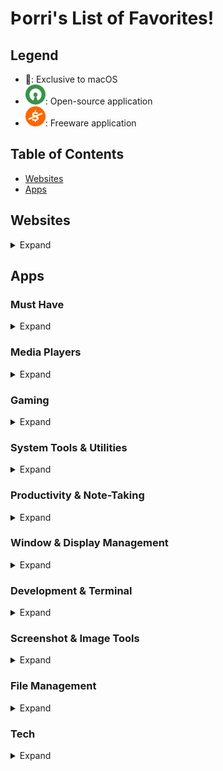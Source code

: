 # Þorri's List of Favorites!

## Legend

- 🍏: Exclusive to macOS
- ![Open Source](https://raw.githubusercontent.com/thorri-lindal/Interesting/main/open.svg): Open-source application
- ![Freeware](https://raw.githubusercontent.com/thorri-lindal/Interesting/main/free.svg): Freeware application

## Table of Contents

- [Websites](#websites)
- [Apps](#apps)

## Websites

<details>
<summary>Expand</summary>

<!-- Add your favorite websites here -->

</details>

## Apps

### Must Have

<details>
<summary>Expand</summary>

- [Homebrew](https://brew.sh/) 🍏 ![Open Source](https://raw.githubusercontent.com/thorri-lindal/Interesting/main/open.svg)
- [Tailscale](https://tailscale.com/) ![Open Source](https://raw.githubusercontent.com/thorri-lindal/Interesting/main/open.svg)
- [ExpressVPN](https://www.expressvpn.com/)
- [F.Lux](https://justgetflux.com/)
- [LuLu](https://objective-see.org/products/lulu.html) 🍏 ![Open Source](https://raw.githubusercontent.com/thorri-lindal/Interesting/main/open.svg)
- [ReiKey](https://objective-see.org/products/reikey.html) 🍏 ![Open Source](https://raw.githubusercontent.com/thorri-lindal/Interesting/main/open.svg)
- [Espanso](https://espanso.org/) - My favorite text-expander, privacy-focused. ![Open Source](https://raw.githubusercontent.com/thorri-lindal/Interesting/main/open.svg)
- [Permanent Eraser](https://www.edenwaith.com/products/permanent%20eraser/) 🍏 ![Freeware](https://raw.githubusercontent.com/thorri-lindal/Interesting/main/free.svg)
- [ImageOptim](https://imageoptim.com/mac) 🍏 ![Open Source](https://raw.githubusercontent.com/thorri-lindal/Interesting/main/open.svg) ![Freeware](https://raw.githubusercontent.com/thorri-lindal/Interesting/main/free.svg)

</details>

### Media Players

<details>
<summary>Expand</summary>

- [IINA](https://iina.io/) 🍏 ![Open Source](https://raw.githubusercontent.com/thorri-lindal/Interesting/main/open.svg)
- [OpenEmu](https://openemu.org/) ![Open Source](https://raw.githubusercontent.com/thorri-lindal/Interesting/main/open.svg)

</details>

### Gaming

<details>
<summary>Expand</summary>
- [OpenEmu](https://openemu.org/) ![Open Source](https://raw.githubusercontent.com/thorri-lindal/Interesting/main/open.svg)
</details>

### System Tools & Utilities

<details>
<summary>Expand</summary>

- [Onyx](https://www.titanium-software.fr/en/onyx.html) 🍏 ![Freeware](https://raw.githubusercontent.com/thorri-lindal/Interesting/main/free.svg)
- [Stats](https://github.com/exelban/stats) 🍏 ![Open Source](https://raw.githubusercontent.com/thorri-lindal/Interesting/main/open.svg)
- [Dozer](https://github.com/Mortennn/Dozer) 🍏 ![Open Source](https://raw.githubusercontent.com/thorri-lindal/Interesting/main/open.svg)
- [Amphetamine](https://apps.apple.com/us/app/amphetamine/id937984704?mt=12) 🍏 ![Freeware](https://raw.githubusercontent.com/thorri-lindal/Interesting/main/free.svg)
- [Little Snitch](https://www.obdev.at/products/littlesnitch/index.html) 🍏
- [AltTab](https://alt-tab-macos.netlify.app/) 🍏 ![Open Source](https://raw.githubusercontent.com/thorri-lindal/Interesting/main/open.svg)
- [Macs Fan Control](https://crystalidea.com/macs-fan-control) ![Freeware](https://raw.githubusercontent.com/thorri-lindal/Interesting/main/free.svg)

</details>

### Productivity & Note-Taking

<details>
<summary>Expand</summary>

- [Simplenote](https://simplenote.com/) 🍏 ![Freeware](https://raw.githubusercontent.com/thorri-lindal/Interesting/main/free.svg)

</details>

### Window & Display Management

<details>
<summary>Expand</summary>

- [Rectangle](https://rectangleapp.com/) 🍏 ![Open Source](https://raw.githubusercontent.com/thorri-lindal/Interesting/main/open.svg)
- [RDM (Resolution Display Menu)](https://github.com/avibrazil/RDM) 🍏 ![Open Source](https://raw.githubusercontent.com/thorri-lindal/Interesting/main/open.svg)

</details>

### Development & Terminal

<details>
<summary>Expand</summary>

- [VSCodium](https://vscodium.com/) 🍏 ![Open Source](https://raw.githubusercontent.com/thorri-lindal/Interesting/main/open.svg)
- [Cursor](https://www.cursor.so/)
- [Alacritty](https://alacritty.org/) 🍏 ![Open Source](https://raw.githubusercontent.com/thorri-lindal/Interesting/main/open.svg)
- [Fish](https://fishshell.com/) 🍏 ![Open Source](https://raw.githubusercontent.com/thorri-lindal/Interesting/main/open.svg)
- [iTerm2](https://iterm2.com/) 🍏 ![Open Source](https://raw.githubusercontent.com/thorri-lindal/Interesting/main/open.svg)

</details>

### Screenshot & Image Tools

<details>
<summary>Expand</summary>

- [Lightshot](https://app.prntscr.com/en/index.html) 🍏 ![Freeware](https://raw.githubusercontent.com/thorri-lindal/Interesting/main/free.svg)

</details>

### File Management

<details>
<summary>Expand</summary>

- [Better Rename](https://www.publicspace.net/BetterRename/) 🍏

</details>

### Tech

<details>
<summary>Expand</summary>

- [reelyActive](https://context.reelyactive.com/technology.html) ![Open Source](https://raw.githubusercontent.com/thorri-lindal/Interesting/main/open.svg) ![Freeware](https://raw.githubusercontent.com/thorri-lindal/Interesting/main/free.svg)

</details>
